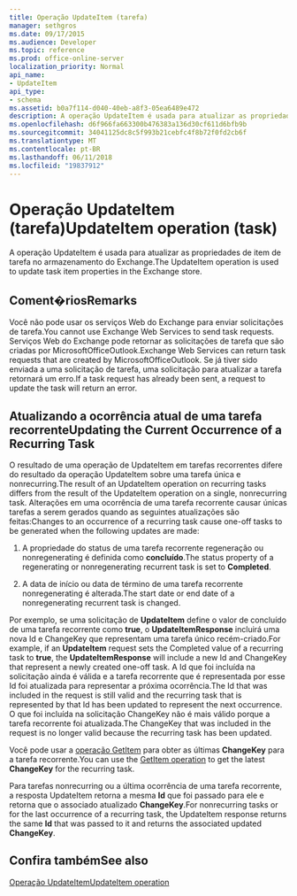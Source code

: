 ```yaml
---
title: Operação UpdateItem (tarefa)
manager: sethgros
ms.date: 09/17/2015
ms.audience: Developer
ms.topic: reference
ms.prod: office-online-server
localization_priority: Normal
api_name:
- UpdateItem
api_type:
- schema
ms.assetid: b0a7f114-d040-40eb-a8f3-05ea6489e472
description: A operação UpdateItem é usada para atualizar as propriedades de item de tarefa no armazenamento do Exchange.
ms.openlocfilehash: d6f966fa663300b476383a136d30cf611d6bfb9b
ms.sourcegitcommit: 34041125dc8c5f993b21cebfc4f8b72f0fd2cb6f
ms.translationtype: MT
ms.contentlocale: pt-BR
ms.lasthandoff: 06/11/2018
ms.locfileid: "19837912"
---
```

# <a name="updateitem-operation-task"></a><span data-ttu-id="ee95f-103">Operação UpdateItem (tarefa)</span><span class="sxs-lookup"><span data-stu-id="ee95f-103">UpdateItem operation (task)</span></span>

<span data-ttu-id="ee95f-104">A operação UpdateItem é usada para atualizar as propriedades de item de tarefa no armazenamento do Exchange.</span><span class="sxs-lookup"><span data-stu-id="ee95f-104">The UpdateItem operation is used to update task item properties in the Exchange store.</span></span>
  
## <a name="remarks"></a><span data-ttu-id="ee95f-105">Coment�rios</span><span class="sxs-lookup"><span data-stu-id="ee95f-105">Remarks</span></span>

<span data-ttu-id="ee95f-106">Você não pode usar os serviços Web do Exchange para enviar solicitações de tarefa.</span><span class="sxs-lookup"><span data-stu-id="ee95f-106">You cannot use Exchange Web Services to send task requests.</span></span> <span data-ttu-id="ee95f-107">Serviços Web do Exchange pode retornar as solicitações de tarefa que são criadas por MicrosoftOfficeOutlook.</span><span class="sxs-lookup"><span data-stu-id="ee95f-107">Exchange Web Services can return task requests that are created by MicrosoftOfficeOutlook.</span></span> <span data-ttu-id="ee95f-108">Se já tiver sido enviada a uma solicitação de tarefa, uma solicitação para atualizar a tarefa retornará um erro.</span><span class="sxs-lookup"><span data-stu-id="ee95f-108">If a task request has already been sent, a request to update the task will return an error.</span></span>
  
## <a name="updating-the-current-occurrence-of-a-recurring-task"></a><span data-ttu-id="ee95f-109">Atualizando a ocorrência atual de uma tarefa recorrente</span><span class="sxs-lookup"><span data-stu-id="ee95f-109">Updating the Current Occurrence of a Recurring Task</span></span>

<span data-ttu-id="ee95f-110">O resultado de uma operação de UpdateItem em tarefas recorrentes difere do resultado da operação UpdateItem sobre uma tarefa única e nonrecurring.</span><span class="sxs-lookup"><span data-stu-id="ee95f-110">The result of an UpdateItem operation on recurring tasks differs from the result of the UpdateItem operation on a single, nonrecurring task.</span></span> <span data-ttu-id="ee95f-111">Alterações em uma ocorrência de uma tarefa recorrente causar únicas tarefas a serem gerados quando as seguintes atualizações são feitas:</span><span class="sxs-lookup"><span data-stu-id="ee95f-111">Changes to an occurrence of a recurring task cause one-off tasks to be generated when the following updates are made:</span></span>
  
1. <span data-ttu-id="ee95f-112">A propriedade do status de uma tarefa recorrente regeneração ou nonregenerating é definida como **concluído**.</span><span class="sxs-lookup"><span data-stu-id="ee95f-112">The status property of a regenerating or nonregenerating recurrent task is set to **Completed**.</span></span>
    
2. <span data-ttu-id="ee95f-113">A data de início ou data de término de uma tarefa recorrente nonregenerating é alterada.</span><span class="sxs-lookup"><span data-stu-id="ee95f-113">The start date or end date of a nonregenerating recurrent task is changed.</span></span>
    
<span data-ttu-id="ee95f-114">Por exemplo, se uma solicitação de **UpdateItem** define o valor de concluído de uma tarefa recorrente como **true**, o **UpdateItemResponse** incluirá uma nova Id e ChangeKey que representam uma tarefa único recém-criado.</span><span class="sxs-lookup"><span data-stu-id="ee95f-114">For example, if an **UpdateItem** request sets the Completed value of a recurring task to **true**, the **UpdateItemResponse** will include a new Id and ChangeKey that represent a newly created one-off task.</span></span> <span data-ttu-id="ee95f-115">A Id que foi incluída na solicitação ainda é válida e a tarefa recorrente que é representada por esse Id foi atualizada para representar a próxima ocorrência.</span><span class="sxs-lookup"><span data-stu-id="ee95f-115">The Id that was included in the request is still valid and the recurring task that is represented by that Id has been updated to represent the next occurrence.</span></span> <span data-ttu-id="ee95f-116">O que foi incluída na solicitação ChangeKey não é mais válido porque a tarefa recorrente foi atualizada.</span><span class="sxs-lookup"><span data-stu-id="ee95f-116">The ChangeKey that was included in the request is no longer valid because the recurring task has been updated.</span></span> 
  
<span data-ttu-id="ee95f-117">Você pode usar a [operação GetItem](getitem-operation.md) para obter as últimas **ChangeKey** para a tarefa recorrente.</span><span class="sxs-lookup"><span data-stu-id="ee95f-117">You can use the [GetItem operation](getitem-operation.md) to get the latest **ChangeKey** for the recurring task.</span></span> 
  
<span data-ttu-id="ee95f-118">Para tarefas nonrecurring ou a última ocorrência de uma tarefa recorrente, a resposta UpdateItem retorna a mesma **Id** que foi passado para ele e retorna que o associado atualizado **ChangeKey**.</span><span class="sxs-lookup"><span data-stu-id="ee95f-118">For nonrecurring tasks or for the last occurrence of a recurring task, the UpdateItem response returns the same **Id** that was passed to it and returns the associated updated **ChangeKey**.</span></span>
  
## <a name="see-also"></a><span data-ttu-id="ee95f-119">Confira também</span><span class="sxs-lookup"><span data-stu-id="ee95f-119">See also</span></span>



[<span data-ttu-id="ee95f-120">Operação UpdateItem</span><span class="sxs-lookup"><span data-stu-id="ee95f-120">UpdateItem operation</span></span>](updateitem-operation.md)

